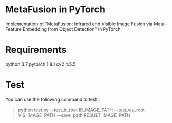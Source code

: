 # MetaFusion in PyTorch
Implementation of "MetaFusion: Infrared and Visible Image Fusion via Meta-Feature Embedding from Object Detection" in PyTorch.

# Requirements
python 3.7
pytorch 1.8.1
cv2 4.5.5
# Test
You can use the following command to test：

>python test.py --test_ir_root IR_IMAGE_PATH --test_vis_root VIS_IMAGE_PATH --save_path RESULT_IMAGE_PATH



